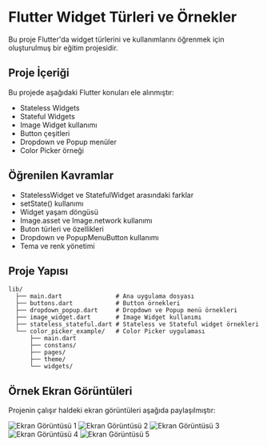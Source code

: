 # Flutter Widget Türleri ve Örnekler

Bu proje Flutter'da widget türlerini ve kullanımlarını öğrenmek için oluşturulmuş bir eğitim projesidir.

## Proje İçeriği

Bu projede aşağıdaki Flutter konuları ele alınmıştır:

- Stateless Widgets
- Stateful Widgets
- Image Widget kullanımı
- Button çeşitleri
- Dropdown ve Popup menüler
- Color Picker örneği

## Öğrenilen Kavramlar

- StatelessWidget ve StatefulWidget arasındaki farklar
- setState() kullanımı
- Widget yaşam döngüsü
- Image.asset ve Image.network kullanımı
- Buton türleri ve özellikleri
- Dropdown ve PopupMenuButton kullanımı
- Tema ve renk yönetimi

## Proje Yapısı

```
lib/
  ├── main.dart               # Ana uygulama dosyası
  ├── buttons.dart            # Button örnekleri
  ├── dropdown_popup.dart     # Dropdown ve Popup menü örnekleri
  ├── image_widget.dart       # Image Widget kullanımı
  ├── stateless_stateful.dart # Stateless ve Stateful widget örnekleri
  └── color_picker_example/   # Color Picker uygulaması
      ├── main.dart
      ├── constans/
      ├── pages/
      ├── theme/
      └── widgets/
```

## Örnek Ekran Görüntüleri

Projenin çalışır haldeki ekran görüntüleri aşağıda paylaşılmıştır:

![Ekran Görüntüsü 1](../ss/Screenshot_1761821775.png)
![Ekran Görüntüsü 2](../ss/Screenshot_1761821731.png)
![Ekran Görüntüsü 3](../ss/Screenshot_1761824319.png)
![Ekran Görüntüsü 4](../ss/Screenshot_1761829401.png)
![Ekran Görüntüsü 5](../ss/Screenshot_1761849429.png)
